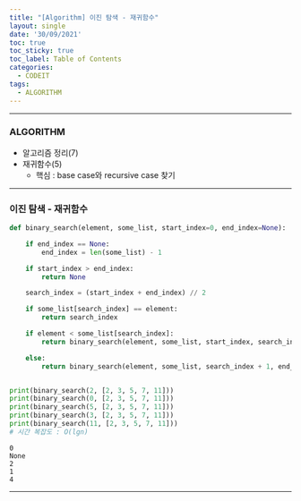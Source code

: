 ```yaml
---
title: "[Algorithm] 이진 탐색 - 재귀함수"
layout: single
date: '30/09/2021'
toc: true
toc_sticky: true
toc_label: Table of Contents
categories:
  - CODEIT
tags:
  - ALGORITHM
---
```



---
### ALGORITHM
* 알고리즘 정리(7)
* 재귀함수(5)
  * 핵심 : base case와 recursive case 찾기

---

### 이진 탐색 - 재귀함수


```python
def binary_search(element, some_list, start_index=0, end_index=None):

    if end_index == None:
        end_index = len(some_list) - 1

    if start_index > end_index:
        return None

    search_index = (start_index + end_index) // 2

    if some_list[search_index] == element:
        return search_index

    if element < some_list[search_index]:
        return binary_search(element, some_list, start_index, search_index - 1)

    else:
        return binary_search(element, some_list, search_index + 1, end_index)


print(binary_search(2, [2, 3, 5, 7, 11]))
print(binary_search(0, [2, 3, 5, 7, 11]))
print(binary_search(5, [2, 3, 5, 7, 11]))
print(binary_search(3, [2, 3, 5, 7, 11]))
print(binary_search(11, [2, 3, 5, 7, 11]))
# 시간 복잡도 : O(lgn)
```

    0
    None
    2
    1
    4

---